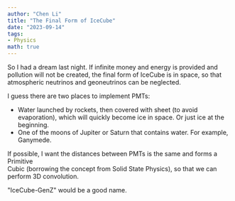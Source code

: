 ```yaml
---
author: "Chen Li"
title: "The Final Form of IceCube"
date: "2023-09-14"
tags: 
- Physics
math: true
---
```


So I had a dream last night. If infinite money and energy is provided and pollution will not be created, the final form of IceCube is in space, so that atmospheric neutrinos and geoneutrinos can be neglected.

I guess there are two places to implement PMTs:

- Water launched by rockets, then covered with sheet (to avoid evaporation), which will quickly become ice in space. Or just ice at the beginning.
- One of the moons of Jupiter or Saturn that contains water. For example, Ganymede.

If possible, I want the distances between PMTs is the same and forms a Primitive  
Cubic (borrowing the concept from Solid State Physics), so that we can perform 3D convolution.

"IceCube-GenZ" would be a good name.